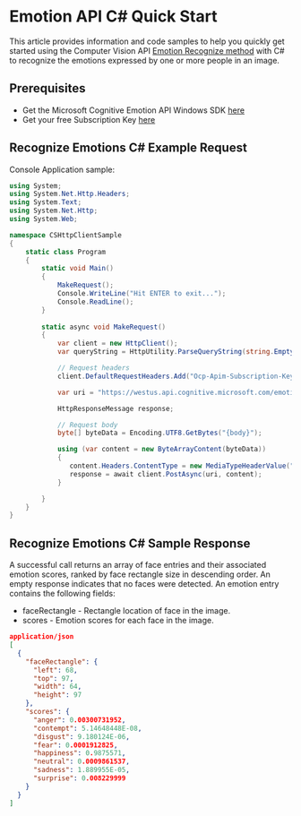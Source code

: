 <!-- 
NavPath: Emotion API/Quick Starts
LinkLabel: C# Quick Start
Url: Emotion-api/documentation/QuickStarts/CSharp
Weight: 75
-->

# Emotion API C# Quick Start
This article provides information and code samples to help you quickly get started using the Computer Vision API [Emotion Recognize method](https://dev.projectoxford.ai/docs/services/5639d931ca73072154c1ce89/operations/563b31ea778daf121cc3a5fa) with C# to recognize the emotions expressed by one or more people in an image. 

## Prerequisites
* Get the Microsoft Cognitive Emotion API Windows SDK [here](https://github.com/Microsoft/Cognitive-emotion-windows)
* Get your free Subscription Key [here](https://www.microsoft.com/cognitive-services/en-us/sign-up)

## Recognize Emotions C# Example Request
Console Application sample:
```c#
using System;
using System.Net.Http.Headers;
using System.Text;
using System.Net.Http;
using System.Web;

namespace CSHttpClientSample
{
    static class Program
    {
        static void Main()
        {
            MakeRequest();
            Console.WriteLine("Hit ENTER to exit...");
            Console.ReadLine();
        }
        
        static async void MakeRequest()
        {
            var client = new HttpClient();
            var queryString = HttpUtility.ParseQueryString(string.Empty);

            // Request headers
            client.DefaultRequestHeaders.Add("Ocp-Apim-Subscription-Key", "{subscription key}");

            var uri = "https://westus.api.cognitive.microsoft.com/emotion/v1.0/recognize?" + queryString;

            HttpResponseMessage response;

            // Request body
            byte[] byteData = Encoding.UTF8.GetBytes("{body}");

            using (var content = new ByteArrayContent(byteData))
            {
               content.Headers.ContentType = new MediaTypeHeaderValue("< your content type, i.e. application/json >");
               response = await client.PostAsync(uri, content);
            }

        }
    }
}	

```

## Recognize Emotions C# Sample Response
A successful call returns an array of face entries and their associated emotion scores, ranked by face rectangle size in descending order. An empty response indicates that no faces were detected. An emotion entry contains the following fields:
* faceRectangle - Rectangle location of face in the image.
* scores - Emotion scores for each face in the image. 

```json
application/json 
[
  {
    "faceRectangle": {
      "left": 68,
      "top": 97,
      "width": 64,
      "height": 97
    },
    "scores": {
      "anger": 0.00300731952,
      "contempt": 5.14648448E-08,
      "disgust": 9.180124E-06,
      "fear": 0.0001912825,
      "happiness": 0.9875571,
      "neutral": 0.0009861537,
      "sadness": 1.889955E-05,
      "surprise": 0.008229999
    }
  }
]
